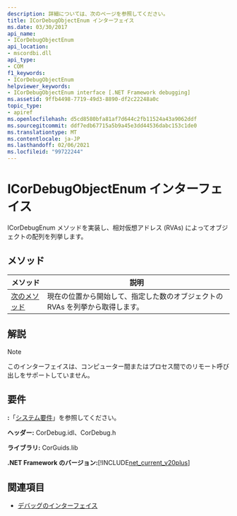 ```yaml
---
description: 詳細については、次のページを参照してください。
title: ICorDebugObjectEnum インターフェイス
ms.date: 03/30/2017
api_name:
- ICorDebugObjectEnum
api_location:
- mscordbi.dll
api_type:
- COM
f1_keywords:
- ICorDebugObjectEnum
helpviewer_keywords:
- ICorDebugObjectEnum interface [.NET Framework debugging]
ms.assetid: 9ffb4498-7719-49d3-8890-df2c22248a0c
topic_type:
- apiref
ms.openlocfilehash: d5cd8580bfa81af7d644c2fb11524a43a9062ddf
ms.sourcegitcommit: ddf7edb67715a5b9a45e3dd44536dabc153c1de0
ms.translationtype: MT
ms.contentlocale: ja-JP
ms.lasthandoff: 02/06/2021
ms.locfileid: "99722244"
---
```

# <a name="icordebugobjectenum-interface"></a>ICorDebugObjectEnum インターフェイス

ICorDebugEnum メソッドを実装し、相対仮想アドレス (RVAs) によってオブジェクトの配列を列挙します。  
  
## <a name="methods"></a>メソッド  
  
|メソッド|説明|  
|------------|-----------------|  
|[次のメソッド](icordebugobjectenum-next-method.md)|現在の位置から開始して、指定した数のオブジェクトの RVAs を列挙から取得します。|  
  
## <a name="remarks"></a>解説  
  
> [!NOTE]
> このインターフェイスは、コンピューター間またはプロセス間でのリモート呼び出しをサポートしていません。  
  
## <a name="requirements"></a>要件  

 **:**「[システム要件](../../get-started/system-requirements.md)」を参照してください。  
  
 **ヘッダー:** CorDebug.idl、CorDebug.h  
  
 **ライブラリ:** CorGuids.lib  
  
 **.NET Framework のバージョン:**[!INCLUDE[net_current_v20plus](../../../../includes/net-current-v20plus-md.md)]  
  
## <a name="see-also"></a>関連項目

- [デバッグのインターフェイス](debugging-interfaces.md)
